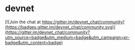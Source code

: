 # devnet

[![Join the chat at https://gitter.im/devnet_chat/community](https://badges.gitter.im/devnet_chat/community.svg)](https://gitter.im/devnet_chat/community?utm_source=badge&utm_medium=badge&utm_campaign=pr-badge&utm_content=badge)